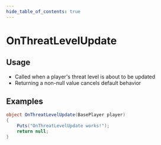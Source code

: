 ```yaml
---
hide_table_of_contents: true
---
```


# OnThreatLevelUpdate

## Usage

* Called when a player's threat level is about to be updated
* Returning a non-null value cancels default behavior

## Examples

```csharp title=""
object OnThreatLevelUpdate(BasePlayer player)
{
    Puts("OnThreatLevelUpdate works!");
    return null;
}
```
